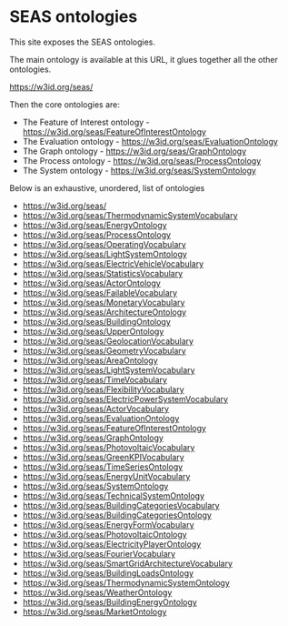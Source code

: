 # SEAS ontologies

This site exposes the SEAS ontologies. 

The main ontology is available at this URL, it glues together all the other ontologies.

  https://w3id.org/seas/

Then the core ontologies are:

- The Feature of Interest ontology -  https://w3id.org/seas/FeatureOfInterestOntology
- The Evaluation ontology -  https://w3id.org/seas/EvaluationOntology
- The Graph ontology -  https://w3id.org/seas/GraphOntology
- The Process ontology -  https://w3id.org/seas/ProcessOntology
- The System ontology -  https://w3id.org/seas/SystemOntology

Below is an exhaustive, unordered, list of ontologies

- https://w3id.org/seas/
- https://w3id.org/seas/ThermodynamicSystemVocabulary
- https://w3id.org/seas/EnergyOntology
- https://w3id.org/seas/ProcessOntology
- https://w3id.org/seas/OperatingVocabulary
- https://w3id.org/seas/LightSystemOntology
- https://w3id.org/seas/ElectricVehicleVocabulary
- https://w3id.org/seas/StatisticsVocabulary
- https://w3id.org/seas/ActorOntology
- https://w3id.org/seas/FailableVocabulary
- https://w3id.org/seas/MonetaryVocabulary
- https://w3id.org/seas/ArchitectureOntology
- https://w3id.org/seas/BuildingOntology
- https://w3id.org/seas/UpperOntology
- https://w3id.org/seas/GeolocationVocabulary
- https://w3id.org/seas/GeometryVocabulary
- https://w3id.org/seas/AreaOntology
- https://w3id.org/seas/LightSystemVocabulary
- https://w3id.org/seas/TimeVocabulary
- https://w3id.org/seas/FlexibilityVocabulary
- https://w3id.org/seas/ElectricPowerSystemVocabulary
- https://w3id.org/seas/ActorVocabulary
- https://w3id.org/seas/EvaluationOntology
- https://w3id.org/seas/FeatureOfInterestOntology
- https://w3id.org/seas/GraphOntology
- https://w3id.org/seas/PhotovoltaicVocabulary
- https://w3id.org/seas/GreenKPIVocabulary
- https://w3id.org/seas/TimeSeriesOntology
- https://w3id.org/seas/EnergyUnitVocabulary
- https://w3id.org/seas/SystemOntology
- https://w3id.org/seas/TechnicalSystemOntology
- https://w3id.org/seas/BuildingCategoriesVocabulary
- https://w3id.org/seas/BuildingCategoriesOntology
- https://w3id.org/seas/EnergyFormVocabulary
- https://w3id.org/seas/PhotovoltaicOntology
- https://w3id.org/seas/ElectricityPlayerOntology
- https://w3id.org/seas/FourierVocabulary
- https://w3id.org/seas/SmartGridArchitectureVocabulary
- https://w3id.org/seas/BuildingLoadsOntology
- https://w3id.org/seas/ThermodynamicSystemOntology
- https://w3id.org/seas/WeatherOntology
- https://w3id.org/seas/BuildingEnergyOntology
- https://w3id.org/seas/MarketOntology

